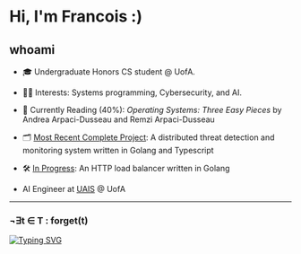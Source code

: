 # Hi, I'm Francois :)

## whoami

- 🎓 Undergraduate Honors CS student @ UofA.

- 🧑‍💻 Interests: Systems programming, Cybersecurity, and AI.

- 📖 Currently Reading (40%): *Operating Systems: Three Easy Pieces* by Andrea Arpaci-Dusseau and Remzi Arpaci-Dusseau

- 🗂️ [Most Recent Complete Project](https://github.com/Francois-Coleongco/SATD): A distributed threat detection and monitoring system written in Golang and Typescript

- 🛠️ [In Progress](https://github.com/Francois-Coleongco/LoadBalancer): An HTTP load balancer written in Golang

- AI Engineer at [UAIS](https://github.com/UndergraduateArtificialIntelligenceClub) @ UofA

<!--
----------------------------------------
[![My Skills](https://skillicons.dev/icons?i=cpp,rust,go,python,java,ts,js,bash,linux,git,nodejs,react,spring,django,postgres,sqlite,docker,selenium,tauri,neovim,pytorch,sklearn&perline=11)](https://skillicons.dev)
-->
----------------------------------------

### ¬∃t ∈ T : forget(t)
[![Typing SVG](https://readme-typing-svg.demolab.com?font=Fira+Code&pause=1000&width=600&separator=%3C&lines=+while+(walk)+%7B+walk+%3D+walk-%3Enext;+%7D)](https://git.io/typing-svg)

<!--
**Chris-Coleongco/Chris-Coleongco** is a ✨ _special_ ✨ repository because its `README.md` (this file) appears on your GitHub profile.

Here are some ideas to get you started:

- 🔭 I’m currently working on ...
- 🌱 I’m currently learning ...
- 👯 I’m looking to collaborate on ...
- 🤔 I’m looking for help with ...
- 💬 Ask me about ...
- 📫 How to reach me: ...
- 😄 Pronouns: ...
- ⚡ Fun fact: ...
-->
